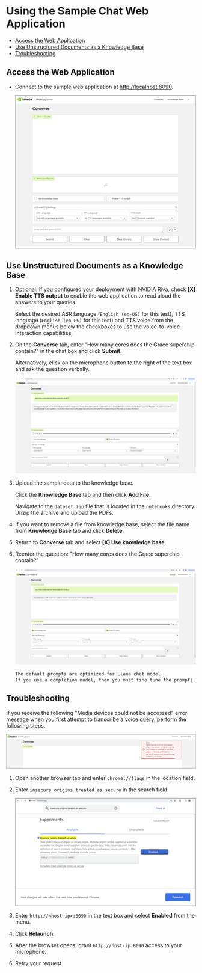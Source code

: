 <!--
  SPDX-FileCopyrightText: Copyright (c) 2023 NVIDIA CORPORATION & AFFILIATES. All rights reserved.
  SPDX-License-Identifier: Apache-2.0
-->

# Using the Sample Chat Web Application

<!-- TOC -->

* [Access the Web Application](#access-the-web-application)
* [Use Unstructured Documents as a Knowledge Base](#use-unstructured-documents-as-a-knowledge-base)
* [Troubleshooting](#troubleshooting)

<!-- /TOC -->

## Access the Web Application

- Connect to the sample web application at <http://localhost:8090>.

  ![Sample chat web application](images/sample-web-application.png)

## Use Unstructured Documents as a Knowledge Base

1. Optional: If you configured your deployment with NVIDIA Riva, check **[X] Enable TTS output** to enable the web application to read aloud the answers to your queries.

   Select the desired ASR language (`English (en-US)` for this test), TTS language (`English (en-US)` for this test) and TTS voice from the dropdown menus below the checkboxes to use the voice-to-voice interaction capabilities.

1. On the **Converse** tab, enter "How many cores does the Grace superchip contain?" in the chat box and click **Submit**.

   Alternatively, click on the microphone button to the right of the text box and ask the question verbally.

   ![Grace query failure](../RAG/notebooks/langchain/data/imgs/grace_noanswer_with_riva.png)

1. Upload the sample data to the knowledge base.

   Click the **Knowledge Base** tab and then click **Add File**.

   Navigate to the `dataset.zip` file that is located in the `notebooks` directory. Unzip the archive and upload the PDFs.

1. If you want to remove a file from knowledge base, select the file name from **Knowledge Base** tab and click **Delete**.

1. Return to **Converse** tab and select **[X] Use knowledge base**.

1. Reenter the question: "How many cores does the Grace superchip contain?"

   ![Grace query success](../RAG/notebooks/langchain/data/imgs/grace_answer_with_riva.png)

   ```{tip}
   The default prompts are optimized for Llama chat model.
   If you use a completion model, then you must fine tune the prompts.
   ```

## Troubleshooting

If you receive the following "Media devices could not be accessed" error message when you first attempt to transcribe a voice query, perform the following steps.

![Media device access error window.](images/media-device-access-error.png)

1. Open another browser tab and enter `chrome://flags` in the location field.

1. Enter `insecure origins treated as secure` in the search field.

   ![Browser viewing the chrome://flags URL.](images/chrome-flags-fix-media-device-access-error.png)

1. Enter `http://<host-ip>:8090` in the text box and select **Enabled** from the menu.

1. Click **Relaunch**.

1. After the browser opens, grant `http://host-ip:8090` access to your microphone.

1. Retry your request.
